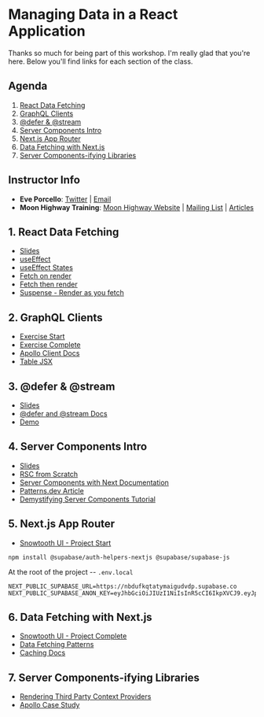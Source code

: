 # Managing Data in a React Application

Thanks so much for being part of this workshop. I'm really glad that you're here. Below you'll find links for each section of the class.

## Agenda

1. [React Data Fetching](https://github.com/MoonHighway/react-data/blob/main/README.md#react-data-fetching)
2. [GraphQL Clients](https://github.com/MoonHighway/react-data#graphql-clients)
3. [@defer & @stream](https://github.com/MoonHighway/react-data#defer--stream)
4. [Server Components Intro](https://github.com/MoonHighway/react-data#server-components-intro)
5. [Next.js App Router](https://github.com/MoonHighway/react-data#nextjs-app-router)
6. [Data Fetching with Next.js](https://github.com/MoonHighway/react-data#data-fetching-with-nextjs)
7. [Server Components-ifying Libraries](https://github.com/MoonHighway/react-data#server-components-ifying-libraries)

## Instructor Info

- **Eve Porcello**: [Twitter](https://twitter.com/eveporcello) | [Email](mailto:eve@moonhighway.com)
- **Moon Highway Training**: [Moon Highway Website](https://www.moonhighway.com) | [Mailing List](http://bit.ly/moonhighway) | [Articles](https://www.moonhighway.com/articles)

## 1. React Data Fetching

- [Slides](https://slides.com/moonhighway/react-data/)
- [useEffect](https://codesandbox.io/s/use-effect-demo-3z93wk?file=/src/App.js)
- [useEffect States](https://codesandbox.io/s/data-states-9hwg4?file=/src/App.js)
- [Fetch on render](https://codesandbox.io/s/fetch-on-render-46pk6w?file=/src/App.js)
- [Fetch then render](https://codesandbox.io/s/fetch-then-render-s74kmn?file=/src/App.js)
- [Suspense - Render as you fetch](https://codesandbox.io/s/suspense-httkvr?file=/src/App.js)

## 2. GraphQL Clients

- [Exercise Start](https://github.com/MoonHighway/react-data/tree/main/02-graphql-clients/start)
- [Exercise Complete](https://github.com/MoonHighway/react-data/tree/main/02-graphql-clients/complete)
- [Apollo Client Docs](https://www.apollographql.com/docs/react)
- [Table JSX](https://gist.github.com/eveporcello/fa683859b9dc1934a0543677dbceac10)

## 3. @defer & @stream

- [Slides](https://slides.com/moonhighway/defer-stream/)
- [@defer and @stream Docs](https://www.apollographql.com/docs/react/data/defer/)
- [Demo](https://studio.apollographql.com/public/hack-the-e-commerce/variant/main/explorer?_gl=1%2A1lqqa8n%2A_ga%2AMTY3Nzk4MDgyNy4xNjkwNDkxMDQ0%2A_ga_0BGG5V2W2K%2AMTY5MTM4NjQ1OS41LjEuMTY5MTM4NjgzNy4wLjAuMA..)

## 4. Server Components Intro

- [Slides](https://slides.com/moonhighway/rsc/)
- [RSC from Scratch](https://github.com/reactwg/server-components/discussions/5)
- [Server Components with Next Documentation](https://nextjs.org/docs/getting-started/react-essentials)
- [Patterns.dev Article](https://www.patterns.dev/posts/react-server-components)
- [Demystifying Server Components Tutorial](https://demystifying-rsc.vercel.app/)

## 5. Next.js App Router

- [Snowtooth UI - Project Start](https://github.com/MoonHighway/react-data/tree/main/05-next-app-router/snowtooth-ui)

```
npm install @supabase/auth-helpers-nextjs @supabase/supabase-js
```

At the root of the project -- `.env.local`
```
NEXT_PUBLIC_SUPABASE_URL=https://nbdufkqtatymaigudvdp.supabase.co
NEXT_PUBLIC_SUPABASE_ANON_KEY=eyJhbGciOiJIUzI1NiIsInR5cCI6IkpXVCJ9.eyJpc3MiOiJzdXBhYmFzZSIsInJlZiI6Im5iZHVma3F0YXR5bWFpZ3VkdmRwIiwicm9sZSI6ImFub24iLCJpYXQiOjE2OTE0NDc4MDksImV4cCI6MjAwNzAyMzgwOX0.H6Q8qQ9QanKeZinptfgBW1BA4OiF8_z_pokqfcAaKeM
```

## 6. Data Fetching with Next.js

- [Snowtooth UI - Project Complete](https://github.com/MoonHighway/react-data/tree/main/06-next-data-fetching/snowtooth-ui)
- [Data Fetching Patterns](https://nextjs.org/docs/app/building-your-application/data-fetching/patterns)
- [Caching Docs](https://nextjs.org/docs/app/building-your-application/caching)

## 7. Server Components-ifying Libraries

- [Rendering Third Party Context Providers](https://vercel.com/guides/react-context-state-management-nextjs)
- [Apollo Case Study](https://www.apollographql.com/blog/apollo-client/next-js/how-to-use-apollo-client-with-next-js-13/)
